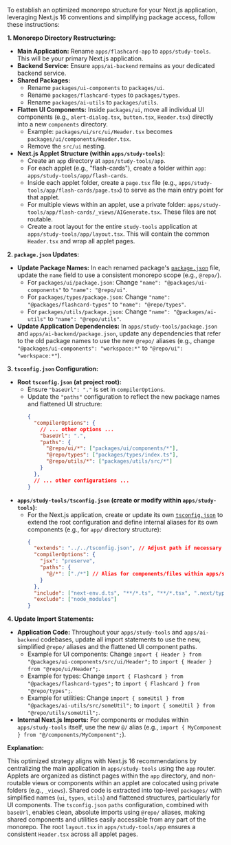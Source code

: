 To establish an optimized monorepo structure for your Next.js application, leveraging Next.js 16 conventions and simplifying package access, follow these instructions:

**1. Monorepo Directory Restructuring:**

*   **Main Application:** Rename `apps/flashcard-app` to `apps/study-tools`. This will be your primary Next.js application.
*   **Backend Service:** Ensure `apps/ai-backend` remains as your dedicated backend service.
*   **Shared Packages:**
    *   Rename `packages/ui-components` to `packages/ui`.
    *   Rename `packages/flashcard-types` to `packages/types`.
    *   Rename `packages/ai-utils` to `packages/utils`.
*   **Flatten UI Components:** Inside `packages/ui`, move all individual UI components (e.g., `alert-dialog.tsx`, `button.tsx`, `Header.tsx`) directly into a new `components` directory.
    *   Example: `packages/ui/src/ui/Header.tsx` becomes `packages/ui/components/Header.tsx`.
    *   Remove the `src/ui` nesting.
*   **Next.js Applet Structure (within `apps/study-tools`):**
    *   Create an `app` directory at `apps/study-tools/app`.
    *   For each applet (e.g., "flash-cards"), create a folder within `app`: `apps/study-tools/app/flash-cards`.
    *   Inside each applet folder, create a `page.tsx` file (e.g., `apps/study-tools/app/flash-cards/page.tsx`) to serve as the main entry point for that applet.
    *   For multiple views within an applet, use a private folder: `apps/study-tools/app/flash-cards/_views/AIGenerate.tsx`. These files are not routable.
    *   Create a root layout for the entire `study-tools` application at `apps/study-tools/app/layout.tsx`. This will contain the common `Header.tsx` and wrap all applet pages.

**2. `package.json` Updates:**

*   **Update Package Names:** In each renamed package's [`package.json`](package.json) file, update the `name` field to use a consistent monorepo scope (e.g., `@repo/`).
    *   For `packages/ui/package.json`: Change `"name": "@packages/ui-components"` to `"name": "@repo/ui"`.
    *   For `packages/types/package.json`: Change `"name": "@packages/flashcard-types"` to `"name": "@repo/types"`.
    *   For `packages/utils/package.json`: Change `"name": "@packages/ai-utils"` to `"name": "@repo/utils"`.
*   **Update Application Dependencies:** In `apps/study-tools/package.json` and `apps/ai-backend/package.json`, update any dependencies that refer to the old package names to use the new `@repo/` aliases (e.g., change `"@packages/ui-components": "workspace:*"` to `"@repo/ui": "workspace:*"`).

**3. `tsconfig.json` Configuration:**

*   **Root `tsconfig.json` (at project root):**
    *   Ensure `"baseUrl": "."` is set in `compilerOptions`.
    *   Update the `"paths"` configuration to reflect the new package names and flattened UI structure:
        ```json
        {
          "compilerOptions": {
            // ... other options ...
            "baseUrl": ".",
            "paths": {
              "@repo/ui/*": ["packages/ui/components/*"],
              "@repo/types": ["packages/types/index.ts"],
              "@repo/utils/*": ["packages/utils/src/*"]
            }
          },
          // ... other configurations ...
        }
        ```
*   **`apps/study-tools/tsconfig.json` (create or modify within `apps/study-tools`):**
    *   For the Next.js application, create or update its own [`tsconfig.json`](tsconfig.json) to extend the root configuration and define internal aliases for its own components (e.g., for `app/` directory structure):
        ```json
        {
          "extends": "../../tsconfig.json", // Adjust path if necessary
          "compilerOptions": {
            "jsx": "preserve",
            "paths": {
              "@/*": ["./*"] // Alias for components/files within apps/study-tools
            }
          },
          "include": ["next-env.d.ts", "**/*.ts", "**/*.tsx", ".next/types/**/*.ts"],
          "exclude": ["node_modules"]
        }
        ```

**4. Update Import Statements:**

*   **Application Code:** Throughout your `apps/study-tools` and `apps/ai-backend` codebases, update all import statements to use the new, simplified `@repo/` aliases and the flattened UI component paths.
    *   Example for UI components: Change `import { Header } from "@packages/ui-components/src/ui/Header";` to `import { Header } from "@repo/ui/Header";`.
    *   Example for types: Change `import { Flashcard } from "@packages/flashcard-types";` to `import { Flashcard } from "@repo/types";`.
    *   Example for utilities: Change `import { someUtil } from "@packages/ai-utils/src/someUtil";` to `import { someUtil } from "@repo/utils/someUtil";`.
*   **Internal Next.js Imports:** For components or modules within `apps/study-tools` itself, use the new `@/` alias (e.g., `import { MyComponent } from "@/components/MyComponent";`).

**Explanation:**

This optimized strategy aligns with Next.js 16 recommendations by centralizing the main application in `apps/study-tools` using the `app` router. Applets are organized as distinct pages within the `app` directory, and non-routable views or components within an applet are colocated using private folders (e.g., `_views`). Shared code is extracted into top-level `packages/` with simplified names (`ui`, `types`, `utils`) and flattened structures, particularly for UI components. The `tsconfig.json` `paths` configuration, combined with `baseUrl`, enables clean, absolute imports using `@repo/` aliases, making shared components and utilities easily accessible from any part of the monorepo. The root `layout.tsx` in `apps/study-tools/app` ensures a consistent `Header.tsx` across all applet pages.